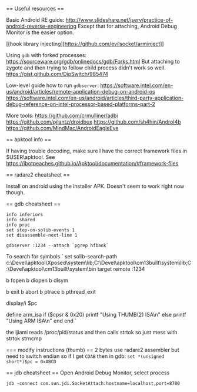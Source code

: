 
== Useful resources ==

Basic Android RE guide:
	http://www.slideshare.net/jserv/practice-of-android-reverse-engineering
	Except that for attaching, Android Debug Monitor is the easier option.

[[hook library injecting][https://github.com/evilsocket/arminject]]


Using `gdb` with forked processes:
	https://sourceware.org/gdb/onlinedocs/gdb/Forks.html
	But attaching to zygote and then trying to follow child process didn't work so well.
	https://gist.github.com/DipSwitch/985474

Low-level guide how to run `gdbserver`:
	https://software.intel.com/en-us/android/articles/remote-application-debug-on-android-os
	https://software.intel.com/en-us/android/articles/third-party-application-debug-reference-on-intel-processor-based-platforms-part-2

More tools:
	https://github.com/crmulliner/adbi
	https://github.com/pjlantz/droidbox
	https://github.com/sh4hin/Androl4b
	https://github.com/MindMac/AndroidEagleEye

== apktool info ==

If having trouble decoding, make sure I have the correct framework files in $USER\apktool.
See https://ibotpeaches.github.io/Apktool/documentation/#framework-files

== radare2 cheatsheet ==

Install on android using the installer APK.
Doesn't seem to work right now though.

== gdb cheatsheet ==
```
info inferiors
info shared
info proc
set stop-on-solib-events 1
set disassemble-next-line 1

gdbserver :1234 --attach `pgrep hfbank`
```

To search for symbols
`
set solib-search-path c:\Devel\apktool\Xposed\system\lib;C:\Devel\apktool\cm13built\system\lib;C:\Devel\apktool\cm13built\system\bin
target remote :1234

b fopen
b dlopen
b dlsym

b exit
b abort
b ptrace
b pthread_exit

display/i $pc

define arm_isa
  if ($cpsr & 0x20)
    printf "Using THUMB(2) ISA\n"
  else
    printf "Using ARM ISA\n"
  end
end
`

the ijiami reads /proc/pid/status and then calls strtok
so just mess with strtok
strncmp

=== modify instructions (thumb) ==
2 bytes
use radare2 assembler but need to switch endian so if I get `CDAB` then in gdb:
`set *(unsigned short*)$pc = 0xABCD`


== jdb cheatsheet ==
Open Android Debug Monitor, select process

`
jdb -connect com.sun.jdi.SocketAttach:hostname=localhost,port=8700
`

